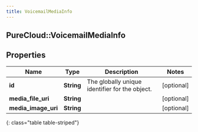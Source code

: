 ```yaml
---
title: VoicemailMediaInfo
---
```

## PureCloud::VoicemailMediaInfo

## Properties

|Name | Type | Description | Notes|
|------------ | ------------- | ------------- | -------------|
| **id** | **String** | The globally unique identifier for the object. | [optional] |
| **media_file_uri** | **String** |  | [optional] |
| **media_image_uri** | **String** |  | [optional] |
{: class="table table-striped"}


